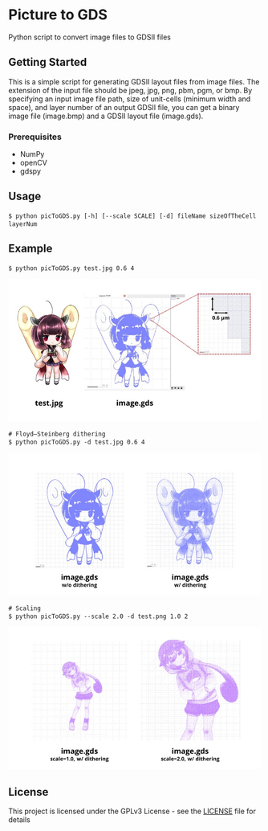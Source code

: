 # Picture to GDS
Python script to convert image files to GDSII files

## Getting Started
This is a simple script for generating GDSII layout files from image files. The extension of the input file should be jpeg, jpg, png, pbm, pgm, or bmp. By specifying an input image file path, size of unit-cells (minimum width and space), and layer number of an output GDSII file, you can get a binary image file (image.bmp) and a GDSII layout file (image.gds).

### Prerequisites
- NumPy
- openCV
- gdspy


## Usage
```
$ python picToGDS.py [-h] [--scale SCALE] [-d] fileName sizeOfTheCell layerNum
```

## Example
```
$ python picToGDS.py test.jpg 0.6 4
```
![example1](document/fig1.jpg "example1")

```
# Floyd–Steinberg dithering
$ python picToGDS.py -d test.jpg 0.6 4
```
![example2](document/fig2.jpg "example2")

```
# Scaling
$ python picToGDS.py --scale 2.0 -d test.png 1.0 2
```
![example3](document/fig3.jpg "example3")

## License
This project is licensed under the GPLv3 License - see the [LICENSE](LICENSE) file for details
